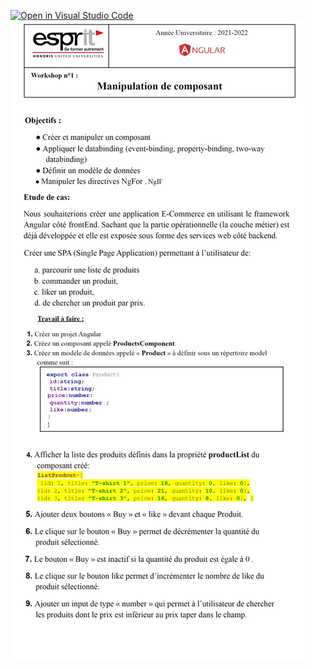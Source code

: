 [![Open in Visual Studio Code](https://classroom.github.com/assets/open-in-vscode-f059dc9a6f8d3a56e377f745f24479a46679e63a5d9fe6f495e02850cd0d8118.svg)](https://classroom.github.com/online_ide?assignment_repo_id=7478672&assignment_repo_type=AssignmentRepo)
![plot](https://github.com/badi3a/AngularWorkshops-2cinfo/blob/main/workshop1.png)

